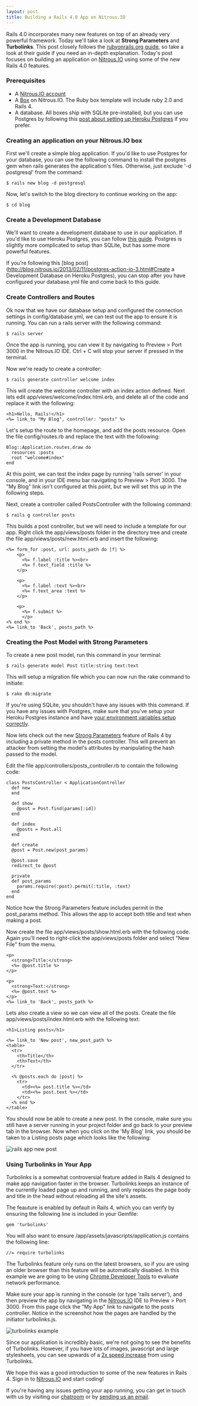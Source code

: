 ```yaml
---
layout: post
title: Building a Rails 4.0 App on Nitrous.IO
---
```


Rails 4.0 incorporates many new features on top of an already very powerful framework. Today we'll take a look at __Strong Parameters__ and __Turbolinks__. This post closely follows the [rubyonrails.org guide](http://edgeguides.rubyonrails.org/getting_started.html), so take a look at their guide if you need an in-depth explanation. Today's post focuses on building an application on [Nitrous.IO](http://nitrous.io) using some of the new Rails 4.0 features.

### Prerequisites

* A [Nitrous.IO account](https://nitrous.io)
* A [Box](http://help.action.io/customer/portal/articles/802603-create-a-box) on Nitrous.IO. The Ruby box template will include ruby 2.0 and Rails 4.
* A database.  All boxes ship with SQLite pre-installed, but you can use Postgres by following this [post about setting up Heroku Postgres](http://blog.nitrous.io/2013/02/11/postgres-action-io-3.html#database) if you prefer.

### Creating an application on your Nitrous.IO box

First we'll create a simple blog application. If you'd like to use Postgres for your database, you can use the following command to install the postgres gem when rails generates the application's files. Otherwise, just exclude '-d postgresql' from the command:

    $ rails new blog -d postgresql

Now, let's switch to the blog directory to continue working on the app:

    $ cd blog

### Create a Development Database

We'll want to create a development database to use in our application.  If you'd like to use Heroku Postgres, you can follow [this guide](http://help.nitrous.io/postgres/).  Postgres is slightly more complicated to setup than SQLite, but has some more powerful features.

If you're following this [blog post](http://blog.nitrous.io/2013/02/11/postgres-action-io-3.html#Create a Development Database on Heroku Postgres), you can stop after you have configured your database.yml file and come back to this guide.

### Create Controllers and Routes

Ok now that we have our database setup and configured the connection settings in config/database.yml, we can test out the app to ensure it is running. You can run a rails server with the following command:

    $ rails server

Once the app is running, you can view it by navigating to Preview > Port 3000 in the Nitrous.IO IDE. Ctrl + C will stop your server if pressed in the terminal.

Now we're ready to create a controller:

    $ rails generate controller welcome index

This will create the welcome controller with an index action defined. Next lets edit app/views/welcome/index.html.erb, and delete all of the code and replace it with the following:

    <h1>Hello, Rails!</h1>
    <%= link_to "My Blog", controller: "posts" %>

Let's setup the route to the homepage, and add the posts resource. Open the file config/routes.rb and replace the text with the following:

    Blog::Application.routes.draw do
      resources :posts
      root "welcome#index"
    end

At this point, we can test the index page by running 'rails server' in your console, and in your IDE menu bar navigating to Preview > Port 3000. The "My Blog" link isn't configured at this point, but we will set this up in the following steps.

Next, create a controller called PostsController with the following command:

    $ rails g controller posts

This builds a post controller, but we will need to include a template for our app. Right click the app/views/posts folder in the directory tree and create the file app/views/posts/new.html.erb and insert the following:

    <%= form_for :post, url: posts_path do |f| %>
        <p>
          <%= f.label :title %><br>
          <%= f.text_field :title %>
        </p>

        <p>
          <%= f.label :text %><br>
          <%= f.text_area :text %>
        </p>

        <p>
          <%= f.submit %>
          </p>
    <% end %>
    <%= link_to 'Back', posts_path %>

### Creating the Post Model with Strong Parameters

To create a new post model, run this command in your terminal:

    $ rails generate model Post title:string text:text

This will setup a migration file which you can now run the rake command to initiate:

    $ rake db:migrate

If you're using SQLite, you shouldn't have any issues with this command.  If you have any issues with Postgres, make sure that you've setup your Heroku Postgres instance and have [your environment variables setup correctly](http://help.nitrous.io/postgres/).

Now lets check out the new [Strong Parameters](http://weblog.rubyonrails.org/2012/3/21/strong-parameters/) feature of Rails 4 by including a private method in the posts controller. This will prevent an attacker from setting the model's attributes by manipulating the hash passed to the model.

Edit the file app/controllers/posts_controller.rb to contain the following code:

    class PostsController < ApplicationController
      def new
      end

      def show
        @post = Post.find(params[:id])
      end

      def index
        @posts = Post.all
      end

      def create
      @post = Post.new(post_params)

      @post.save
      redirect_to @post

      private
      def post_params
        params.require(:post).permit(:title, :text)
      end
    end

Notice how the Strong Parameters feature includes permit in the post_params method. This allows the app to accept both title and text when making a post.

Now create the file app/views/posts/show.html.erb with the following code. Again you'll need to right-click the app/views/posts folder and select "New File" from the menu.

    <p>
      <strong>Title:</strong>
      <%= @post.title %>
    </p>

    <p>
      <strong>Text:</strong>
      <%= @post.text %>
    </p>
    <%= link_to 'Back', posts_path %>

Lets also create a view so we can view all of the posts. Create the file app/views/posts/index.html.erb with the following text:

    <h1>Listing posts</h1>

    <%= link_to 'New post', new_post_path %>
    <table>
      <tr>
        <th>Title</th>
        <th>Text</th>
      </tr>

      <% @posts.each do |post| %>
        <tr>
          <td><%= post.title %></td>
          <td><%= post.text %></td>
        </tr>
      <% end %>
    </table>

You should now be able to create a new post. In the console, make sure you still have a server running in your project folder and go back to your preview tab in the browser. Now when you click on the 'My Blog' link, you should be taken to a Listing posts page which looks like the following:

![rails app new post](/images/rails-app-new-post.png)

### Using Turbolinks in Your App

Turbolinks is a somewhat controversial feature added in Rails 4 designed to make app navigation faster in the browser. Turbolinks keeps an instance of the currently loaded page up and running, and only replaces the page body and title in the head without reloading all the site's assets.

The feauture is enabled by default in Rails 4, which you can verify by ensuring the following line is included in your Gemfile:

    gem 'turbolinks'

You will also want to ensure /app/assets/javascripts/application.js contains the following line:

    //= require turbolinks

The Turbolinks feature only runs on the latest browsers, so if you are using an older browser than this feature will be automatically disabled. In this example we are going to be using [Chrome Developer Tools](https://developers.google.com/chrome-developer-tools/) to evaluate network performance.

Make sure your app is running in the console (or type 'rails server'), and then preview the app by navigating in the [Nitrous.IO](https://www.nitrous.io) IDE to Preview > Port 3000. From this page click the "My App" link to navigate to the posts controller. Notice in the screenshot how the pages are handled by the initiator turbolinks.js.

![turbolinks example](/images/turbolinks.png)

Since our application is incredibly basic, we're not going to see the benefits of Turbolinks.  However, if you have lots of images, javascript and large stylesheets, you can see upwards of a [2x speed increase](https://github.com/steveklabnik/turbolinks_test/tree/all_the_assets) from using Turbolinks.

We hope this was a good introduction to some of the new features in Rails 4.  Sign in to [Nitrous.IO](https://www.nitrous.io) and start coding!

If you're having any issues getting your app running, you can get in touch with us by visiting our [chatroom](https://nitrous.io/chat) or by [sending us an email](mailto:help@nitrous.io).